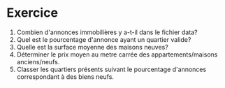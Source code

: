 # Exercice

1. Combien d'annonces immobilières y a-t-il dans le fichier data?
2. Quel est le pourcentage d'annonce ayant un quartier valide?
3. Quelle est la surface moyenne des maisons neuves?
4. Déterminer le prix moyen au metre carrée des appartements/maisons anciens/neufs.
5. Classer les quartiers présents suivant le pourcentage d'annonces correspondant à des biens neufs.
